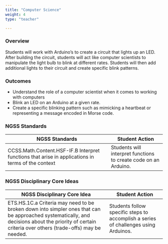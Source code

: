```yaml
---
title: "Computer Science"
weight: 4
type: "teacher" 

---
```


### Overview
Students will work with Arduino’s to create a circuit that lights up an LED.  After building the circuit, students will act like computer scientists to manipulate the light bulb to blink at different rates.  Students will then add additional lights to their circuit and create specific blink patterns. 

### Outcomes
* Understand the role of a computer scientist when it comes to working with computers
* Blink an LED on an Arduino at a given rate.
* Create a specific blinking pattern such as mimicking a heartbeat or representing a message encoded in Morse code.

### NGSS Standards

| NGSS Standards                                                                                    | Student Action                                                  |
| ------------------------------------------------------------------------------------------------- | --------------------------------------------------------------- |
| CCSS.Math.Content.HSF-IF.B Interpret functions that arise in applications in terms of the context | Students will interpret functions to create code on an Arduino. |

### NGSS Disciplinary Core Ideas

| NGSS Disciplinary Core Idea                                                                                                                                                                           | Student Action                                                                      |
| ----------------------------------------------------------------------------------------------------------------------------------------------------------------------------------------------------- | ----------------------------------------------------------------------------------- |
| ETS.HS.1C.a Criteria may need to be broken down into simpler ones that can be approached systematically, and decisions about the priority of certain criteria over others (trade-offs) may be needed. | Students follow specific steps to accomplish a series of challenges using Arduinos. |
